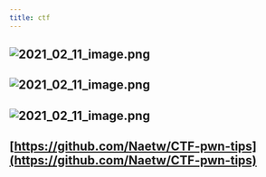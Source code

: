 ```yaml
---
title: ctf
---
```


## ![2021_02_11_image.png](https://cdn.logseq.com/%2F7aa8ab99-753a-4230-847b-43a1c3a3ef4771e92f0a-a17a-4f99-b333-2afd2d981fe42021_02_11_image.png?Expires=4766625228&Signature=CFdQ4aiACHdYLdA9MAAvQhMNnpMzMlcUU4-HajmB~BFp62VimfnY0h2G5V73VtFHd1djLnvrrdCZ6GiCCuXn65n1rc4a60gjClT9eAUrTrOTVoZKY2cx4FtWo8kumXZZH37VXlt~Wy6giMWsFwZG3-WiSQm05aGg8CsEZBwH26PFDpfI2L5N2-~O3dZoHNwQak1jKQUrxzGLTfmMSDUqbmL~Dov4EotNNFzOZDU5GbNGugV8lmt0zGqx0bu~biQqAahTHV3IYS3TqmjvbGtvlfALwAWqZTIapTZK4zmgpzOVN68zWVOrPgVs7quV7dPGOcBvBHySfTqL-OKTyzFIKg__&Key-Pair-Id=APKAJE5CCD6X7MP6PTEA)
##
##
##
## ![2021_02_11_image.png](https://cdn.logseq.com/%2F7aa8ab99-753a-4230-847b-43a1c3a3ef472402a88e-9405-4ba2-b212-5183c451adc72021_02_11_image.png?Expires=4766626202&Signature=TvHgl~PNjdpBFRd9UMwEy~xg3romLn4qCPWJ8BXiCfAHw6W-FqnXyAjJDGCEK-caXR-Ln10~bCw3Ax8fT1L3covMmr8fpPIak9q6g55sI~dHRcq9jntR39BPJ46bCxwGaklGnkPmMY7cGHEQ2R~CCLf5tjhUJXdP07TJmBtF37fbjk54xvtr7L7OMmzcu9FVxdHDJRztQHz95Ui3GKJC3wubi-CnnkjuDtcp6x05yVXeHW~AyB0EkGWh8DRX8dxx7ZZOY2uzHD4NeBl94c6t3L72AQMivOT3KFccEbdGSTnGAl9wn-9-cLNS868bkJdR-xUZZdgb0I3GSVxOuUSTlw__&Key-Pair-Id=APKAJE5CCD6X7MP6PTEA)
## ![2021_02_11_image.png](https://cdn.logseq.com/%2F7aa8ab99-753a-4230-847b-43a1c3a3ef47064edce5-1623-4cb0-8fac-ea5fc3bcc4cf2021_02_11_image.png?Expires=4766625247&Signature=Gv70HkndEu-KY9nKKh4EVSap6NVMxSgzApH2eX-OBp6HEJD11gNJi5eiAl7M8de2L8yltWmHdqlQ6kqGmm6~FRez2F5EYAcnRDhOC-FOMNYF9t9ykRjWWbK7fxCWJID4IelKFbwYWVVOeg~IW7Y-yHcIqVlxF2jSGA1ZOD8~YOqKIKYCbaw~x~CUlRyK9iWoC7V-vqfuXEQNHA7DOph5tp5TxtSVr8ku8Q1GDXvbz97IYugcOMpsvgZdNsxYyp0ROg3IpagHjAXbsT2L7SAapiuuOT3VqtRxDGxL5FZDWW7HR2lo6xRf7l-3Ts5KmZTCcHTmBqMmX-Fho4kedCFwtQ__&Key-Pair-Id=APKAJE5CCD6X7MP6PTEA)
##
##
##
##
##
##
##
## [https://github.com/Naetw/CTF-pwn-tips](https://github.com/Naetw/CTF-pwn-tips)
